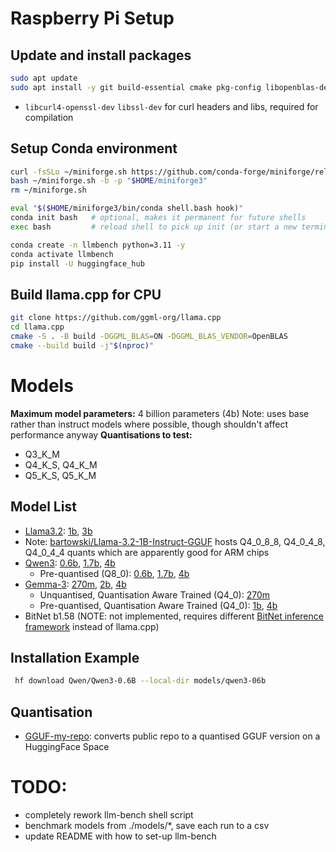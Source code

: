 # Raspberry Pi Setup
## Update and install packages
```bash
sudo apt update
sudo apt install -y git build-essential cmake pkg-config libopenblas-dev jq libcurl4-openssl-dev libssl-dev
```
- `libcurl4-openssl-dev` `libssl-dev` for curl headers and libs, required for compilation

## Setup Conda environment
```bash
curl -fsSLo ~/miniforge.sh https://github.com/conda-forge/miniforge/releases/latest/download/Miniforge3-Linux-aarch64.sh
bash ~/miniforge.sh -b -p "$HOME/miniforge3"
rm ~/miniforge.sh
```
```bash
eval "$($HOME/miniforge3/bin/conda shell.bash hook)"
conda init bash   # optional, makes it permanent for future shells
exec bash         # reload shell to pick up init (or start a new terminal)
```
```bash
conda create -n llmbench python=3.11 -y
conda activate llmbench
pip install -U huggingface_hub
```

## Build llama.cpp for CPU
```bash
git clone https://github.com/ggml-org/llama.cpp
cd llama.cpp
cmake -S . -B build -DGGML_BLAS=ON -DGGML_BLAS_VENDOR=OpenBLAS
cmake --build build -j"$(nproc)"
```
# Models
**Maximum model parameters:** 4 billion parameters (4b)
Note: uses base rather than instruct models where possible, though shouldn't affect performance anyway
**Quantisations to test:** 
- Q3_K_M
- Q4_K_S, Q4_K_M
- Q5_K_S, Q5_K_M
## Model List
- [Llama3.2](https://huggingface.co/collections/meta-llama/llama-32-66f448ffc8c32f949b04c8cf): [1b](https://huggingface.co/meta-llama/Llama-3.2-1B), [3b](https://huggingface.co/meta-llama/Llama-3.2-3B)
- Note: [bartowski/Llama-3.2-1B-Instruct-GGUF](https://huggingface.co/bartowski/Llama-3.2-1B-Instruct-GGUF) hosts Q4_0_8_8, Q4_0_4_8, Q4_0_4_4 quants which are apparently good for ARM chips
- [Qwen3](https://huggingface.co/collections/Qwen/qwen3-67dd247413f0e2e4f653967f): [0.6b](https://huggingface.co/Qwen/Qwen3-0.6B), [1.7b](https://huggingface.co/Qwen/Qwen3-1.7B), [4b](https://huggingface.co/Qwen/Qwen3-4B)
	- Pre-quantised (Q8_0): [0.6b](https://huggingface.co/Qwen/Qwen3-0.6B-GGUF), [1.7b](https://huggingface.co/Qwen/Qwen3-1.7B-GGUF), [4b](https://huggingface.co/Qwen/Qwen3-4B-GGUF)
- [Gemma-3](https://huggingface.co/collections/google/gemma-3-release-67c6c6f89c4f76621268bb6d): [270m](https://huggingface.co/google/gemma-3-270m), [2b](https://huggingface.co/google/gemma-3-1b-pt), [4b](https://huggingface.co/google/gemma-3-4b-pt)
	- Unquantised, Quantisation Aware Trained (Q4_0): [270m](https://huggingface.co/google/gemma-3-270m-qat-q4_0-unquantized)
	- Pre-quantised, Quantisation Aware Trained (Q4_0): [1b](https://huggingface.co/google/gemma-3-1b-pt-qat-q4_0-gguf), [4b](https://huggingface.co/google/gemma-3-4b-pt-qat-q4_0-gguf)
- BitNet b1.58 (NOTE: not implemented, requires different [BitNet inference framework](https://github.com/microsoft/BitNet) instead of llama.cpp)

## Installation Example
```bash
 hf download Qwen/Qwen3-0.6B --local-dir models/qwen3-06b
```

## Quantisation
- [GGUF-my-repo](https://huggingface.co/spaces/ggml-org/gguf-my-repo): converts public repo to a quantised GGUF version on a HuggingFace Space
# TODO:
- completely rework llm-bench shell script
- benchmark models from ./models/*, save each run to a csv
- update README with how to set-up llm-bench
